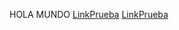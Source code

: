 HOLA MUNDO
[LinkPrueba](https://jsonplaceholder.typicode.com/postsHOLA)
[LinkPrueba](https://jsonplaceholder.typicode.com/posts)

